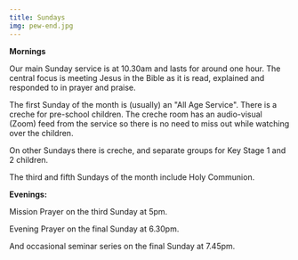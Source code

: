 ```yaml
---
title: Sundays
img: pew-end.jpg
---
```

**Mornings**

Our main Sunday service is at 10.30am and lasts for around one hour. The central focus is meeting Jesus in the Bible as it is read, explained and responded to in prayer and praise.

The first Sunday of the month is (usually) an "All Age Service". There is a creche for pre-school children. The creche room has an audio-visual (Zoom) feed from the service so there is no need to miss out while watching over the children.

On other Sundays there is creche, and separate groups for Key Stage 1 and 2 children.

The third and fifth Sundays of the month include Holy Communion.

**Evenings:**

Mission Prayer on the third Sunday at 5pm.

Evening Prayer on the final Sunday at 6.30pm.

And occasional seminar series on the final Sunday at 7.45pm.
